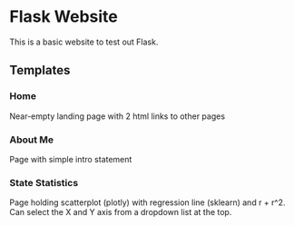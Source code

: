 # Flask Website
This is a basic website to test out Flask.
## Templates
### Home
Near-empty landing page with 2 html links to other pages
### About Me
Page with simple intro statement
### State Statistics
Page holding scatterplot (plotly) with regression line (sklearn) and r + r^2. Can select the X and Y axis from a dropdown list at the top.
